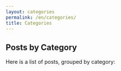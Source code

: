 ```yaml
---
layout: categories
permalink: /en/categories/
title: Categories
---
```

## Posts by Category
Here is a list of posts, grouped by category: